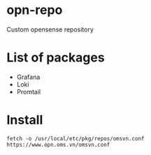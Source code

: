 # opn-repo
Custom opensense repository

# List of packages
* Grafana
* Loki
* Promtail

# Install

```
fetch -o /usr/local/etc/pkg/repos/omsvn.conf https://www.opn.oms.vn/omsvn.conf
```
